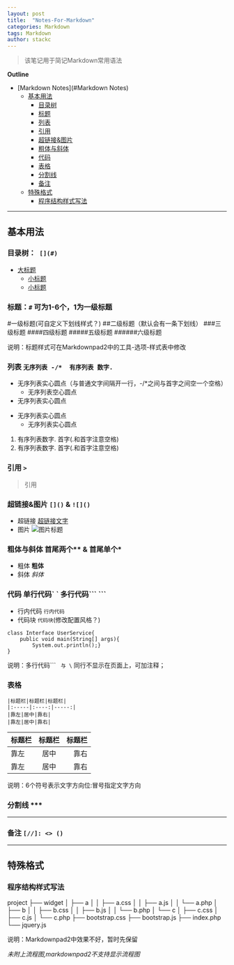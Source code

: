 ```yaml
---
layout: post
title:  "Notes-For-Markdown"
categories: Markdown
tags: Markdown
author: stackc
---
```


> 该笔记用于简记Markdown常用语法




**Outline**

- [Markdown Notes](#Markdown Notes)
	- [基本用法](#基本用法)
		- [目录树](#目录树)
		- [标题](#标题)
		- [列表](#列表)
		- [引用](#引用)
		- [超链接&图片](#超链接&图片)
		- [粗体与斜体](#粗体与斜体)
		- [代码](#代码)
		- [表格](#表格)
		- [分割线](#分割线)
		- [备注](#备注)
	- [特殊格式](#特殊格式)
		- [程序结构样式写法](#程序结构样式写法)

***

## 基本用法

### 目录树：` [](#)` 

- [大标题](#锚点文字应该是标题)
	- [小标题](#)
	- [小标题](#)



### 标题：`#` 可为1-6个，1为一级标题

#一级标题(可自定义下划线样式？)
##二级标题（默认会有一条下划线）
###三级标题
####四级标题
#####五级标题
######六级标题

说明：标题样式可在Markdownpad2中的工具-选项-样式表中修改

### 列表 `无序列表 -/*  有序列表 数字. `

- 无序列表实心圆点（与普通文字间隔开一行，-/*之间与首字之间空一个空格）
	- 无序列表空心圆点
- 无序列表实心圆点
* 无序列表实心圆点
	* 无序列表实心圆点

1. 有序列表数字. 首字(.和首字注意空格)
2. 有序列表数字. 首字(.和首字注意空格)

### 引用 ` > `

> 引用

### 超链接&图片 `[]()` & `![]()`

- 超链接 [超链接文字](超链接地址)
- 图片 ![图片标题](链接地址？上传未知？)

### 粗体与斜体 首尾两个** & 首尾单个*

- 粗体 **粗体**
- 斜体 *斜体*

### 代码 单行代码\` `  多行代码\``` ```

- 行内代码 `行内代码`
- 代码块 ```代码块```(修改配置风格？) 

```java(首行不显示在页面上，可加注释；暂使用编程语言标记)
class Interface UserService{
	public void main(String[] args){
		System.out.println();}
}
```

说明：多行代码\``` ``` 与 \``` 同行不显示在页面上，可加注释；

### 表格

```
|标题栏|标题栏|标题栏|
|:-----|:----:|-----:|
|靠左|居中|靠右|
|靠左|居中|靠右|
```

|标题栏|标题栏|标题栏|
|:-----|:----:|-----:|
|靠左|居中|靠右|
|靠左|居中|靠右|

说明：6个符号表示文字方向位:冒号指定文字方向


###  分割线 \***

***

### 备注 `[//]: <> ()`

[//]: <> (这是备注，不会显示在页面，<>左右两侧留空)

---

## 特殊格式 

### 程序结构样式写法

project
    ├── widget
    │   ├── a
    │   │   ├── a.css
    │   │   ├── a.js
    │   │   └── a.php
    │   ├── b
    │   │   ├── b.css
    │   │   ├── b.js
    │   │   └── b.php
    │   └── c
    │       ├── c.css
    │       ├── c.js
    │       └── c.php
    ├── bootstrap.css
    ├── bootstrap.js
    ├── index.php
    └── jquery.js

说明：Markdownpad2中效果不好，暂时先保留

*未附上流程图,markdownpad2不支持显示流程图*